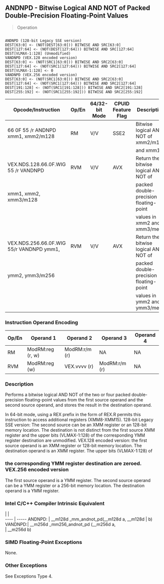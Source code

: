 ## ANDNPD - Bitwise Logical AND NOT of Packed Double-Precision Floating-Point Values

> Operation
``` slim

ANDNPD (128-bit Legacy SSE version)
DEST[63:0] <- (NOT(DEST[63:0])) BITWISE AND SRC[63:0]
DEST[127:64] <- (NOT(DEST[127:64])) BITWISE AND SRC[127:64]
DEST[VLMAX-1:128] (Unmodified)
VANDNPD (VEX.128 encoded version)
DEST[63:0] <- (NOT(SRC1[63:0])) BITWISE AND SRC2[63:0]
DEST[127:64] <- (NOT(SRC1[127:64])) BITWISE AND SRC2[127:64]
DEST[VLMAX-1:128] <- 0
VANDNPD (VEX.256 encoded version)
DEST[63:0] <- (NOT(SRC1[63:0])) BITWISE AND SRC2[63:0]
DEST[127:64] <- (NOT(SRC1[127:64])) BITWISE AND SRC2[127:64]
DEST[191:128] <- (NOT(SRC1[191:128])) BITWISE AND SRC2[191:128]
DEST[255:192] <- (NOT(SRC1[255:192])) BITWISE AND SRC2[255:192]

```

 Opcode/Instruction                      | Op/En| 64/32-bit Mode| CPUID Feature Flag| Description                           
 ---  | --- | --- | --- | ---
 66 0F 55 /r ANDNPD xmm1, xmm2/m128      | RM   | V/V           | SSE2              | Bitwise logical AND NOT of xmm2/m128  
                                         |      |               |                   | and xmm1.                             
 VEX.NDS.128.66.0F.WIG 55 /r VANDNPD     | RVM  | V/V           | AVX               | Return the bitwise logical AND NOT of 
 xmm1, xmm2, xmm3/m128                   |      |               |                   | packed double-precision floating-point
                                         |      |               |                   | values in xmm2 and xmm3/mem.          
 VEX.NDS.256.66.0F.WIG 55/r VANDNPD ymm1,| RVM  | V/V           | AVX               | Return the bitwise logical AND NOT of 
 ymm2, ymm3/m256                         |      |               |                   | packed double-precision floating-point
                                         |      |               |                   | values in ymm2 and ymm3/mem.          

### Instruction Operand Encoding
 Op/En| Operand 1       | Operand 2    | Operand 3    | Operand 4
 ---  | --- | --- | --- | ---
 RM   | ModRM:reg (r, w)| ModRM:r/m (r)| NA           | NA       
 RVM  | ModRM:reg (w)   | VEX.vvvv (r) | ModRM:r/m (r)| NA       

### Description
Performs a bitwise logical AND NOT of the two or four packed double-precision
floating-point values from the first source operand and the second source operand,
and stores the result in the destination operand.

In 64-bit mode, using a REX prefix in the form of REX.R permits this instruction
to access additional registers (XMM8-XMM15). 128-bit Legacy SSE version: The
second source can be an XMM register or an 128-bit memory location. The destination
is not distinct from the first source XMM register and the upper bits (VLMAX-1:128)
of the corresponding YMM register destination are unmodified. VEX.128 encoded
version: the first source operand is an XMM register or 128-bit memory location.
The destination operand is an XMM register. The upper bits (VLMAX-1:128) of
### the corresponding YMM register destination are zeroed. VEX.256 encoded version
The first source operand is a YMM register. The second source operand can be
a YMM register or a 256-bit memory location. The destination operand is a YMM
register.



### Intel C/C++ Compiler Intrinsic Equivalent
   | |  
---- | -----
 ANDNPD: | __m128d _mm_andnot_pd(__m128d a, __m128d
         | b)                                      
 VANDNPD:| __m256d _mm256_andnot_pd (__m256d a,    
         | __m256d b)                              

### SIMD Floating-Point Exceptions
None.


### Other Exceptions
See Exceptions Type 4.
